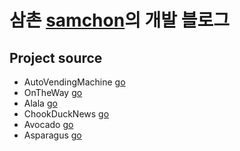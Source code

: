 # 삼촌 [samchon](https://itunes.apple.com/us/developer/junwoo-park/id1347806823?mt=8)의 개발 블로그 


## Project source
- AutoVendingMachine [go](https://github.com/torpedo87/autovendingmachine)
- OnTheWay [go](https://github.com/gyoungeunbae/OnTheWay)
- Alala [go](https://github.com/team-meteor/Alala-Client)
- ChookDuckNews [go](https://github.com/torpedo87/ChookDuckNews)
- Avocado [go](https://github.com/torpedo87/Avocado)
- Asparagus [go](https://github.com/torpedo87/Asparagus)
